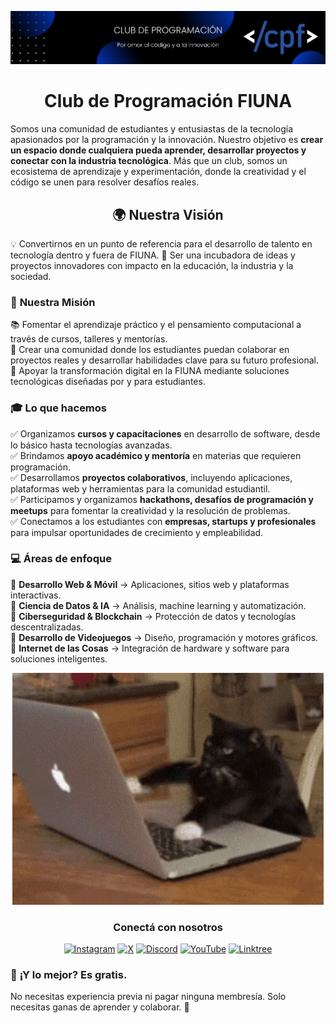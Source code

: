 ![Banner </cpf>](images/cpf_banner.png)

<div align="center">
  <h1>Club de Programación FIUNA</h1>
</div>

Somos una comunidad de estudiantes y entusiastas de la tecnología apasionados por la programación y la innovación. Nuestro objetivo es **crear un espacio donde cualquiera pueda aprender, desarrollar proyectos y conectar con la industria tecnológica**. Más que un club, somos un ecosistema de aprendizaje y experimentación, donde la creatividad y el código se unen para resolver desafíos reales.  

<div align="center">
  <h2>🌍 Nuestra Visión</h2>
</div>
💡 Convertirnos en un punto de referencia para el desarrollo de talento en tecnología dentro y fuera de FIUNA.  
🚀 Ser una incubadora de ideas y proyectos innovadores con impacto en la educación, la industria y la sociedad.  

### 🎯 **Nuestra Misión**  
📚 Fomentar el aprendizaje práctico y el pensamiento computacional a través de cursos, talleres y mentorías.  
🤝 Crear una comunidad donde los estudiantes puedan colaborar en proyectos reales y desarrollar habilidades clave para su futuro profesional.  
🌱 Apoyar la transformación digital en la FIUNA mediante soluciones tecnológicas diseñadas por y para estudiantes.  

### 🎓 **Lo que hacemos**  
✅ Organizamos **cursos y capacitaciones** en desarrollo de software, desde lo básico hasta tecnologías avanzadas.  
✅ Brindamos **apoyo académico y mentoría** en materias que requieren programación.  
✅ Desarrollamos **proyectos colaborativos**, incluyendo aplicaciones, plataformas web y herramientas para la comunidad estudiantil.  
✅ Participamos y organizamos **hackathons, desafíos de programación y meetups** para fomentar la creatividad y la resolución de problemas.  
✅ Conectamos a los estudiantes con **empresas, startups y profesionales** para impulsar oportunidades de crecimiento y empleabilidad.  

### 💻 **Áreas de enfoque**  
🔹 **Desarrollo Web & Móvil** → Aplicaciones, sitios web y plataformas interactivas.  
🔹 **Ciencia de Datos & IA** → Análisis, machine learning y automatización.  
🔹 **Ciberseguridad & Blockchain** → Protección de datos y tecnologías descentralizadas.  
🔹 **Desarrollo de Videojuegos** → Diseño, programación y motores gráficos.  
🔹 **Internet de las Cosas** → Integración de hardware y software para soluciones inteligentes.  

<div align="center">

  ![Example GIF](images/cat_code.gif)

</div>

<div align="center">
  <h3>Conectá con nosotros</h3>

  [![Instagram](https://img.shields.io/badge/Instagram-cpf?style=plastic&logo=instagram&logoColor=%23fafafa&labelColor=%23FF0069&color=%23FF0069)](https://instagram.com/cpfiuna)
  [![X](https://img.shields.io/badge/X-cpf?style=plastic&logo=x&logoColor=%23fafafa&labelColor=%23000000&color=%23000000)](https://x.com/cpfiuna)
  [![Discord](https://img.shields.io/badge/Discord-cpf?style=plastic&logo=discord&logoColor=%23fafafa&labelColor=%235865F2&color=%235865F2)](https://discord.gg/UtRpKw2ay4)
  [![YouTube](https://img.shields.io/badge/YouTube-cpf?style=plastic&logo=youtube&logoColor=%23fafafa&labelColor=%23FF0000&color=%23FF0000)](https://youtube.com/@cpfiuna)
  [![Linktree](https://img.shields.io/badge/Linktree-cpf?style=plastic&logo=linktree&logoColor=%23fafafa&labelColor=%2343E55E&color=%2343E55E)](https://linktr.ee/cpfiuna)

</div>


### 📌 **¡Y lo mejor? Es gratis.**  
No necesitas experiencia previa ni pagar ninguna membresía. Solo necesitas ganas de aprender y colaborar. 🚀
